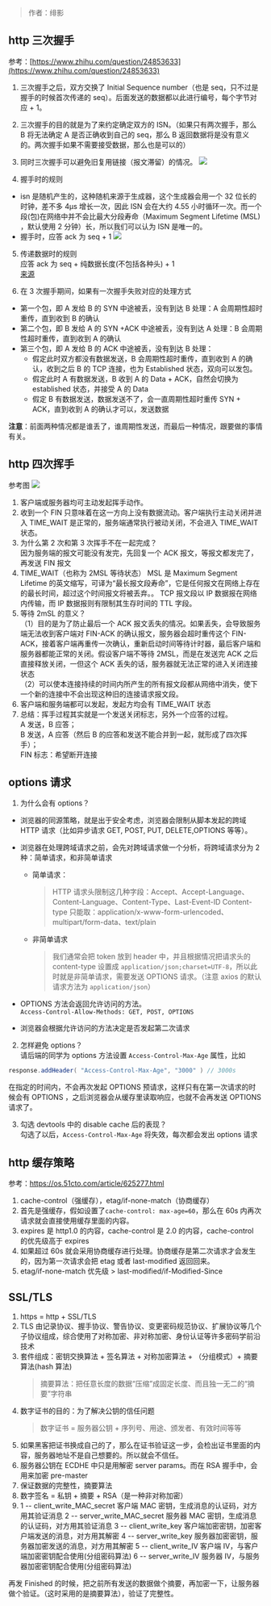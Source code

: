 <!-- ---
title: http
author: 绯影
date: '2022-10-15'
--- -->

> 作者：绯影

## http 三次握手

参考：[https://www.zhihu.com/question/24853633](https://www.zhihu.com/question/24853633)

1. 三次握手之后，双方交换了 Initial Sequence number（也是 seq，只不过是握手的时候首次传递的 seq）。后面发送的数据都以此进行编号，每个字节对应 + 1。
2. 三次握手的目的就是为了来约定确定双方的 ISN。（如果只有两次握手，那么 B 将无法确定 A 是否正确收到自己的 seq，那么 B 返回数据将是没有意义的。两次握手如果不需要接受数据，那么也是可以的）
3. 同时三次握手可以避免旧复用链接（报文滞留）的情况。
   ![](https://p3-juejin.byteimg.com/tos-cn-i-k3u1fbpfcp/b13e4e2bc4924ebaa96668182a4be4ea~tplv-k3u1fbpfcp-watermark.image?ynotemdtimestamp=1665837259419)

4. 握手时的规则

- isn 是随机产生的，这种随机来源于生成器，这个生成器会用一个 32 位长的时钟，差不多 4µs 增长一次，因此 ISN 会在大约 4.55 小时循环一次。而一个段(包)在网络中并不会比最大分段寿命（Maximum Segment Lifetime (MSL) ，默认使用 2 分钟）长，所以我们可以认为 ISN 是唯一的。
- 握手时，应答 ack 为 seq + 1
  ![](https://p6-juejin.byteimg.com/tos-cn-i-k3u1fbpfcp/3096e60d6deb4e1594945692009eadb4~tplv-k3u1fbpfcp-watermark.image?ynotemdtimestamp=1665837259419)

5. 传递数据时的规则  
   应答 ack 为 seq + 纯数据长度(不包括各种头) + 1  
   [来源](https://blog.csdn.net/weijuqie0697/article/details/81362158)

6. 在 3 次握手期间，如果有一次握手失败对应的处理方式

- 第一个包，即 A 发给 B 的 SYN 中途被丢，没有到达 B
  处理：A 会周期性超时重传，直到收到 B 的确认
- 第二个包，即 B 发给 A 的 SYN +ACK 中途被丢，没有到达 A
  处理：B 会周期性超时重传，直到收到 A 的确认
- 第三个包，即 A 发给 B 的 ACK 中途被丢，没有到达 B
  处理：
  - 假定此时双方都没有数据发送，B 会周期性超时重传，直到收到 A 的确认，收到之后 B 的 TCP 连接，也为 Established 状态，双向可以发包。
  - 假定此时 A 有数据发送，B 收到 A 的 Data + ACK，自然会切换为 established 状态，并接受 A 的 Data
  - 假定 B 有数据发送，数据发送不了，会一直周期性超时重传 SYN + ACK，直到收到 A 的确认才可以，发送数据

**注意**：前面两种情况都是谁丢了，谁周期性发送，而最后一种情况，跟要做的事情有关。

## http 四次挥手

参考图
![](https://p1-juejin.byteimg.com/tos-cn-i-k3u1fbpfcp/ae02d5fb533d4497a2aba4e8f392d184~tplv-k3u1fbpfcp-watermark.image?)

1.  客户端或服务器均可主动发起挥手动作。
2.  收到一个 FIN 只意味着在这一方向上没有数据流动。客户端执行主动关闭并进入 TIME_WAIT 是正常的，服务端通常执行被动关闭，不会进入 TIME_WAIT 状态。
3.  为什么第 2 次和第 3 次挥手不在一起完成？  
    因为服务端的报文可能没有发完，先回复一个 ACK 报文，等报文都发完了，再发送 FIN 报文
4.  TIME_WAIT（也称为 2MSL 等待状态）
    MSL 是 Maximum Segment Lifetime 的英文缩写，可译为“最长报文段寿命”，它是任何报文在网络上存在的最长时间，超过这个时间报文将被丢弃。。
    TCP 报文段以 IP 数据报在网络内传输，而 IP 数据报则有限制其生存时间的 TTL 字段。
5.  等待 2mSL 的意义？  
    （1）目的是为了防止最后一个 ACK 报文丢失的情况。如果丢失，会导致服务端无法收到客户端对 FIN-ACK 的确认报文，服务器会超时重传这个 FIN-ACK，接着客户端再重传一次确认，重新启动时间等待计时器，最后客户端和服务器都能正常的关闭。假设客户端不等待 2MSL，而是在发送完 ACK 之后直接释放关闭，一但这个 ACK 丢失的话，服务器就无法正常的进入关闭连接状态  
    （2）可以使本连接持续的时间内所产生的所有报文段都从网络中消失，使下一个新的连接中不会出现这种旧的连接请求报文段。
6.  客户端和服务端都可以发起，发起方均会有 TIME_WAIT 状态
7.  总结：挥手过程其实就是一个发送关闭标志，另外一个应答的过程。  
     A 发送，B 应答；  
     B 发送，A 应答（然后 B 的应答和发送不能合并到一起，就形成了四次挥手）；  
     FIN 标志：希望断开连接

## options 请求

1.  为什么会有 options？

- 浏览器的同源策略，就是出于安全考虑，浏览器会限制从脚本发起的跨域 HTTP 请求（比如异步请求 GET, POST, PUT, DELETE,OPTIONS 等等）。
- 浏览器在处理跨域请求之前，会先对跨域请求做一个分析，将跨域请求分为 2 种：简单请求，和非简单请求

  - 简单请求：
    > HTTP 请求头限制这几种字段：Accept、Accept-Language、Content-Language、Content-Type、Last-Event-ID
    > Content-type 只能取：application/x-www-form-urlencoded、multipart/form-data、text/plain

  * 非简单请求
    > 我们通常会把 token 放到 header 中，并且根据情况把请求头的 content-type 设置成 `application/json;charset=UTF-8`，所以此时就是非简单请求，需要发送 OPTIONS 请求。（注意 axios 的默认请求方法为 `application/json`）

- OPTIONS 方法会返回允许访问的方法。  
  `Access-Control-Allow-Methods: GET, POST, OPTIONS`
- 浏览器会根据允许访问的方法决定是否发起第二次请求

2.  怎样避免 options？  
    请后端的同学为 options 方法设置 `Access-Control-Max-Age` 属性，比如

```java
response.addHeader( "Access-Control-Max-Age", "3000" ) // 3000s
```

在指定的时间内，不会再次发起 OPTIONS 预请求，这样只有在第一次请求的时候会有 OPTIONS ，之后浏览器会从缓存里读取响应，也就不会再发送 OPTIONS 请求了。

3. 勾选 devtools 中的 disable cache 后的表现？  
   勾选了以后，`Access-Control-Max-Age` 将失效，每次都会发出 options 请求

## http 缓存策略

参考：https://os.51cto.com/article/625277.html

1. cache-control（强缓存），etag/if-none-match（协商缓存）
2. 首先是强缓存，假如设置了`cache-control: max-age=60`，那么在 60s 内再次请求就会直接使用缓存里面的内容。
3. expires 是 http1.0 的内容，cache-control 是 2.0 的内容，cache-control 的优先级高于 expires
4. 如果超过 60s 就会采用协商缓存进行处理。协商缓存是第二次请求才会发生的，因为第一次请求会把 etag 或者 last-modified 返回回来。
5. etag/if-none-match 优先级 > last-modified/if-Modified-Since

## SSL/TLS

1. https = http + SSL/TLS
2. TLS 由记录协议、握手协议、警告协议、变更密码规范协议、扩展协议等几个子协议组成，综合使用了对称加密、非对称加密、身份认证等许多密码学前沿技术
3. 套件组成：密钥交换算法 + 签名算法 + 对称加密算法 + （分组模式）+ 摘要算法(hash 算法)
   > 摘要算法：把任意长度的数据“压缩”成固定长度、而且独一无二的“摘要”字符串
4. 数字证书的目的：为了解决公钥的信任问题
   > 数字证书 = 服务器公钥 + 序列号、用途、颁发者、有效时间等等
5. 如果黑客把证书换成自己的了，那么在证书验证这一步，会检出证书里面的内容，服务器地址不是自己想要的。所以就会不信任。
6. 服务器公钥在 ECDHE 中只是用解密 server params。而在 RSA 握手中，会用来加密 pre-master
7. 保证数据的完整性，摘要算法
8. 数字签名 = 私钥 + 摘要 + RSA（是一种非对称加密）
9. 1 -- client_write_MAC_secret 客户端 MAC 密钥，生成消息的认证码，对方用其验证消息
   2 -- server_write_MAC_secret 服务器 MAC 密钥，生成消息的认证码，对方用其验证消息
   3 -- client_write_key 客户端加密密钥，加密客户端发送的消息，对方用其解密
   4 -- server_write_key 服务器加密密钥，服务器加密发送的消息，对方用其解密
   5 -- client_write_IV 客户端 IV，与客户端加密密钥配合使用(分组密码算法)
   6 -- server_write_IV 服务器 IV，与服务器加密密钥配合使用(分组密码算法)

再发 Finished 的时候，把之前所有发送的数据做个摘要，再加密一下，让服务器做个验证。（这时采用的是摘要算法），验证了完整性。
